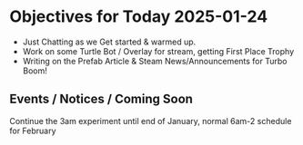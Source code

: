 # Objectives for Today 2025-01-24

- Just Chatting as we Get started & warmed up.
- Work on some Turtle Bot / Overlay for stream, getting First Place Trophy
- Writing on the Prefab Article & Steam News/Announcements for Turbo Boom!

## Events / Notices / Coming Soon

Continue the 3am experiment until end of January, normal 6am-2 schedule for February
